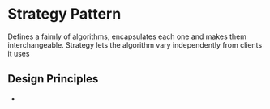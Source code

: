 # Strategy Pattern

Defines a faimly of algorithms, encapsulates each one and makes them interchangeable. Strategy lets the algorithm vary independently from clients it uses

## Design Principles

-
